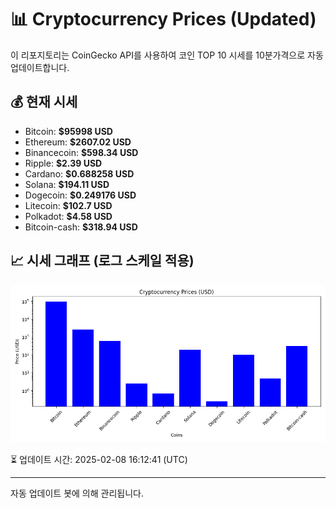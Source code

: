
# 📊 Cryptocurrency Prices (Updated)

이 리포지토리는 CoinGecko API를 사용하여 코인 TOP 10 시세를 10분가격으로 자동 업데이트합니다.

## 💰 현재 시세
- Bitcoin: **$95998 USD**
- Ethereum: **$2607.02 USD**
- Binancecoin: **$598.34 USD**
- Ripple: **$2.39 USD**
- Cardano: **$0.688258 USD**
- Solana: **$194.11 USD**
- Dogecoin: **$0.249176 USD**
- Litecoin: **$102.7 USD**
- Polkadot: **$4.58 USD**
- Bitcoin-cash: **$318.94 USD**

## 📈 시세 그래프 (로그 스케일 적용)
![Crypto Prices](crypto_prices.png)

⏳ 업데이트 시간: 2025-02-08 16:12:41 (UTC)

---
자동 업데이트 봇에 의해 관리됩니다.
